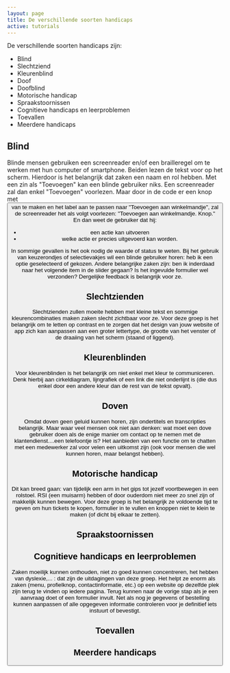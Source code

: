 ```yaml
---
layout: page
title: De verschillende soorten handicaps
active: tutorials
---
```


De verschillende soorten handicaps zijn:

* Blind
* Slechtziend 
* Kleurenblind
* Doof
* Doofblind
* Motorische handicap
* Spraakstoornissen
* Cognitieve handicaps en leerproblemen
* Toevallen
* Meerdere handicaps

## Blind
Blinde mensen gebruiken een screenreader en/of een brailleregel om te werken met hun computer of smartphone. Beiden lezen de tekst voor op het scherm. Hierdoor is het belangrijk dat zaken een naam en rol hebben. Met een zin als "Toevoegen" kan een blinde gebruiker niks. Een screenreader zal dan enkel "Toevoegen" voorlezen. Maar door in de code er een knop met <code><button></code> van te maken en het label aan te passen naar "Toevoegen aan winkelmandje", zal de screenreader het als volgt voorlezen: "Toevoegen aan winkelmandje. Knop." En dan weet de gebruiker dat hij:
* een actie kan uitvoeren
* welke actie er precies uitgevoerd kan worden. 

In sommige gevallen is het ook nodig de waarde of status te weten. Bij het gebruik van keuzerondjes of selectievakjes wil een blinde gebruiker horen: heb ik een optie geselecteerd of gekozen. Andere belangrijke zaken zijn: ben ik inderdaad naar het volgende item in de slider gegaan? Is het ingevulde formulier wel verzonden? Dergelijke feedback is belangrijk voor ze. 

## Slechtzienden
Slechtzienden zullen moeite hebben met kleine tekst en sommige kleurencombinaties maken zaken slecht zichtbaar voor ze. Voor deze groep is het belangrijk om te letten op contrast en te zorgen dat het design van jouw website of app zich kan aanpassen aan een groter lettertype, de grootte van het venster of de draaiing van het scherm (staand of liggend). 

## Kleurenblinden
Voor kleurenblinden is het belangrijk om niet enkel met kleur te communiceren. Denk hierbij aan cirkeldiagram, lijngrafiek of een link die niet onderlijnt is (die dus enkel door een andere kleur dan de rest van de tekst opvalt).

## Doven
Omdat doven geen geluid kunnen horen, zijn ondertitels en transcripties belangrijk. Maar waar veel mensen ook niet aan denken: wat moet een dove gebruiker doen als de enige manier om contact op te nemen met de klantendienst....een telefoontje is? Het aanbieden van een functie om te chatten met een medewerker zal voor velen een uitkomst zijn (ook voor mensen die wel kunnen horen, maar belangst hebben).

## Motorische handicap
Dit kan breed gaan: van tijdelijk een arm in het gips tot jezelf voortbewegen in een rolstoel. RSI (een muisarm) hebben of door ouderdom niet meer zo snel zijn of makkelijk kunnen bewegen. Voor deze groep is het belangrijk ze voldoende tijd te geven om hun tickets te kopen, formulier in te vullen en knoppen niet te klein te maken (of dicht bij elkaar te zetten). 

## Spraakstoornissen

## Cognitieve handicaps en leerproblemen
Zaken moeilijk kunnen onthouden, niet zo goed kunnen concentreren, het hebben van dyslexie,... : dat zijn de uitdagingen van deze groep. Het helpt ze enorm als zaken (menu, profielknop, contactinformatie, etc.) op een website op dezelfde plek zijn terug te vinden op iedere pagina. Terug kunnen naar de vorige stap als je een aanvraag doet of een formulier invult. Net als nog je gegevens of bestelling kunnen aanpassen of alle opgegeven informatie controleren voor je definitief iets instuurt of bevestigt. 

## Toevallen

## Meerdere handicaps


